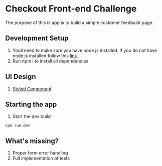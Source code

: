 # Checkout Front-end Challenge

The purpose of this is app is to build a simple customer feedback page.

## Development Setup

1. Youll need to make sure you have node js installed. If you do not have node.js installed follow this [link](https://nodejs.org/en/)
2. Run npm i to install all dependencies

## UI Design

1. [Styled Component](https://styled-components.com/)

## Starting the app

1. Start the dev build

```shell
npm run dev
```

## What's missing?

1. Proper form error handling
2. Full implementation of tests
